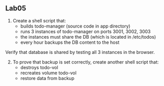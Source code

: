 ## Lab05

1. Create a shell script that:
   - builds todo-manager (source code in app directory)
   - runs 3 instances of todo-manager on ports 3001, 3002, 3003
   - the instances must share the DB (which is located in /etc/todos)
   - every hour backups the DB content to the host

Verify that database is shared by testing all 3 instances in the browser.

2. To prove that backup is set correctly, create another shell script that:
   - destroys todo-vol
   - recreates volume todo-vol
   - restore data from backup
